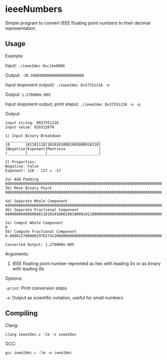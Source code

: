 # ieeeNumbers

Simple program to convert IEEE floating point numbers to their decimal representation.

## Usage
Example

Input: `./ieee2dec 0xc14e0000`

Output: `-30.500000000000000000000000`

Input (exponent output): `./ieee2dec 0x37551216 -e`

Output: `1.270000e-005`

Input (exponent output, print steps): `./ieee2dec 0x37551216 -e -p`

Output:
```
input string: 0037551216
input value: 928322070

1) Input Binary Breakdown
___________________________________________
|0       |01101110|10101010001001000010110|
|Negative|Exponent|Mantissa               |
|________|________|_______________________|

2) Properties:
Negative: False
Exponent: 110 - 127 = -17

3a) Add Padding
00000000000000000000000000000000000000000000000000000000000000000000000000000000000000000000000000000000000000000000000000000001.10101010001001000010110000000000000000000000000000000000000000000000000000000000000000000000000000000000000000000000000000000000
3b) Move Binary Point
000000000000000000000000000000000000000000000000000000000000000000000000000000000000000000000000000000000000000.0000000000000000110101010001001000010110000000000000000000000000000000000000000000000000000000000000000000000000000000000000000000000000000000000

4a) Separate Whole Component
000000000000000000000000000000000000000000000000000000000000000000000000000000000000000000000000000000000000000
4b) Separate Fractional Component
0000000000000000110101010001001000010110000000000000000000000000000000000000000000000000000000000000000000000000000000000000000000000000000000000

5a) Comput Whole Component
0
5b) Compute Fractional Component
0.00001270000029762741200000000000000000000000000000000000000000000000000000000000000000000000000000000000000000000000000000000000

Converted Output: 1.270000e-005
```

Arguments:
1. IEEE floating point number reprented as hex with leading 0x or as binary with leading 0b

Options:

`-print`: Print conversion steps

`-e`: Output as scientific notation, useful for small numbers

## Compiling
Clang:

`clang ieee2dec.c -lm -o ieee2dec`

GCC:

`gcc ieee2dec.c -lm -o ieee2dec`
